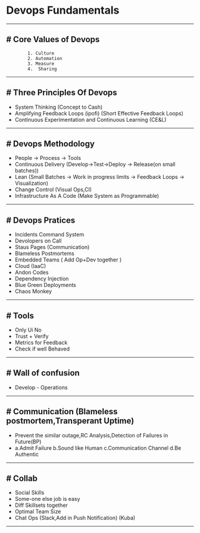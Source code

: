 # Devops Fundamentals

---

## # Core Values of Devops

    		1. Culture
    		2. Automation
    		3. Measure
    		4.  Sharing

---

## # Three Principles Of Devops

- System Thinking (Concept to Cash)
- Amplifying Feedback Loops (ipofi) (Short Effective Feedback Loops)
- Continuous Experimentation and Continuous Learning (CE&L)

---

## # Devops Methodology

- People -> Process -> Tools
- Continuous Delivery (Develop->Test->Deploy -> Release(on small batches))
- Lean (Small Batches -> Work in progress limits -> Feedback Loops -> Visualization)
- Change Control (Visual Ops,CI)
- Infrastructure As A Code (Make System as Programmable)

---

## # Devops Pratices

- Incidents Command System
- Devolopers on Call
- Staus Pages (Communication)
- Blameless Postmortems
- Embedded Teams ( Add Op+Dev together )
- Cloud (IaaC)
- Andon Codes
- Dependency Injection
- Blue Green Deployments
- Chaos Monkey

---

## # Tools

- Only Ui No
- Trust + Verify
- Metrics for Feedback
- Check if well Behaved

---

## # Wall of confusion

- Develop - Operations

---

## # Communication (Blameless postmortem,Transperant Uptime)

- Prevent the similar outage,RC Analysis,Detection of Failures in Future(BP)
- a.Admit Failure b.Sound like Human c.Communication Channel d.Be Authentic

---

## # Collab

- Social Skills
- Some-one else job is easy
- Diff Skillsets together
- Optimal Team Size
- Chat Ops (Slack,Add in Push Notification) (Kuba)

---
